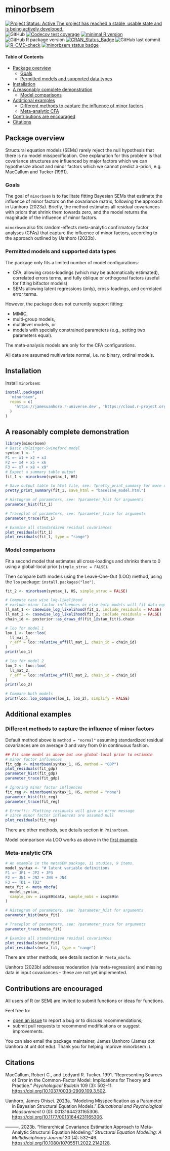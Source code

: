 
# minorbsem

<!-- badges: start -->

[![Project Status: Active The project has reached a stable, usable state
and is being actively
developed.](https://www.repostatus.org/badges/latest/active.svg)](https://www.repostatus.org/#active)
![GitHub](https://img.shields.io/github/license/jamesuanhoro/minorbsem)
[![Codecov test
coverage](https://codecov.io/gh/jamesuanhoro/minorbsem/branch/master/graph/badge.svg)](https://app.codecov.io/gh/jamesuanhoro/minorbsem?branch=master)
[![minimal R
version](https://img.shields.io/badge/R%3E%3D-3.4.0-6666ff.svg)](https://cran.r-project.org/)
![GitHub R package
version](https://img.shields.io/github/r-package/v/jamesuanhoro/minorbsem)
[![CRAN_Status_Badge](https://www.r-pkg.org/badges/version/minorbsem)](https://cran.r-project.org/package=minorbsem)
![GitHub last
commit](https://img.shields.io/github/last-commit/jamesuanhoro/minorbsem)
[![R-CMD-check](https://github.com/jamesuanhoro/minorbsem/actions/workflows/R-CMD-check.yaml/badge.svg)](https://github.com/jamesuanhoro/minorbsem/actions/workflows/R-CMD-check.yaml)
[![minorbsem status
badge](https://jamesuanhoro.r-universe.dev/badges/minorbsem)](https://jamesuanhoro.r-universe.dev)
<!-- badges: end -->

#### Table of Contents

- [Package overview](#package-overview)
  - [Goals](#goals)
  - [Permitted models and supported data
    types](#permitted-models-and-supported-data-types)
- [Installation](#installation)
- [A reasonably complete
  demonstration](#a-reasonably-complete-demonstration)
  - [Model comparisons](#model-comparisons)
- [Additional examples](#additional-examples)
  - [Different methods to capture the influence of minor
    factors](#different-methods-to-capture-the-influence-of-minor-factors)
  - [Meta-analytic CFA](#meta-analytic-cfa)
- [Contributions are encouraged](#contributions-are-encouraged)
- [Citations](#citations)

## Package overview

Structural equation models (SEMs) rarely reject the null hypothesis that
there is no model misspecification. One explanation for this problem is
that covariance structures are influenced by major factors which we can
hypothesize about and minor factors which we cannot predict a-priori,
e.g. MacCallum and Tucker (1991).

### Goals

The goal of `minorbsem` is to facilitate fitting Bayesian SEMs that
estimate the influence of minor factors on the covariance matrix,
following the approach in Uanhoro (2023a). Briefly, the method estimates
all residual covariances with priors that shrink them towards zero, and
the model returns the magnitude of the influence of minor factors.

`minorbsem` also fits random-effects meta-analytic confirmatory factor
analyses (CFAs) that capture the influence of minor factors, according
to the approach outlined by Uanhoro (2023b).

### Permitted models and supported data types

The package only fits a limited number of model configurations:

- CFA, allowing cross-loadings (which may be automatically estimated),
  correlated errors terms, and fully oblique or orthogonal factors
  (useful for fitting bifactor models)
- SEMs allowing latent regressions (only), cross-loadings, and
  correlated error terms.

However, the package does not currently support fitting:

- MIMIC,
- multi-group models,
- multilevel models, or
- models with specially constrained parameters (e.g., setting two
  parameters equal).

The meta-analysis models are only for the CFA configurations.

All data are assumed multivariate normal, i.e. no binary, ordinal
models.

## Installation

Install `minorbsem`:

``` r
install.packages(
  'minorbsem',
  repos = c(
    'https://jamesuanhoro.r-universe.dev', 'https://cloud.r-project.org'
  )
)
```

## A reasonably complete demonstration

``` r
library(minorbsem)
# Basic Holzinger-Swineford model
syntax_1 <- "
F1 =~ x1 + x2 + x3
F2 =~ x4 + x5 + x6
F3 =~ x7 + x8 + x9"
# Expect a summary table output
fit_1 <- minorbsem(syntax_1, HS)

# Save output table to html file, see: ?pretty_print_summary for more options
pretty_print_summary(fit_1, save_html = "baseline_model.html")

# Histogram of parameters, see: ?parameter_hist for arguments
parameter_hist(fit_1)

# Traceplot of parameters, see: ?parameter_trace for arguments
parameter_trace(fit_1)

# Examine all standardized residual covariances
plot_residuals(fit_1)
plot_residuals(fit_1, type = "range")
```

### Model comparisons

Fit a second model that estimates all cross-loadings and shrinks them to
0 using a global-local prior (`simple_struc = FALSE`).

Then compare both models using the Leave-One-Out (LOO) method, using the
`loo` package: `install.packages("loo")`.

``` r
fit_2 <- minorbsem(syntax_1, HS, simple_struc = FALSE)

# Compute case wise log-likelihood
# exclude minor factor influences or else both models will fit data equally
ll_mat_1 <- casewise_log_likelihood(fit_1, include_residuals = FALSE)
ll_mat_2 <- casewise_log_likelihood(fit_2, include_residuals = FALSE)
chain_id <- posterior::as_draws_df(fit_1@stan_fit)$.chain

# loo for model 1
loo_1 <- loo::loo(
  ll_mat_1,
  r_eff = loo::relative_eff(ll_mat_1, chain_id = chain_id)
)
print(loo_1)

# loo for model 2
loo_2 <- loo::loo(
  ll_mat_2,
  r_eff = loo::relative_eff(ll_mat_2, chain_id = chain_id)
)
print(loo_2)

# Compare both models
print(loo::loo_compare(loo_1, loo_2), simplify = FALSE)
```

## Additional examples

### Different methods to capture the influence of minor factors

Default method above is `method = "normal"` assuming standardized
residual covariances are on average 0 and vary from 0 in continuous
fashion.

``` r
## Fit same model as above but use global-local prior to estimate
# minor factor influences
fit_gdp <- minorbsem(syntax_1, HS, method = "GDP")
plot_residuals(fit_gdp)
parameter_hist(fit_gdp)
parameter_trace(fit_gdp)

# Ignoring minor factor influences
fit_reg <- minorbsem(syntax_1, HS, method = "none")
parameter_hist(fit_reg)
parameter_trace(fit_reg)

# Error!!!: Plotting residuals will give an error message
# since minor factor influences are assumed null
plot_residuals(fit_reg)
```

There are other methods, see details section in `?minorbsem`.

Model comparison via LOO works as above in the [first
example](#model-comparisons).

### Meta-analytic CFA

``` r
# An example in the metaSEM package, 11 studies, 9 items.
model_syntax <- "# latent variable definitions
F1 =~ JP1 + JP2 + JP3
F2 =~ JN1 + JN2 + JN4 + JN4
F3 =~ TD1 + TD2"
meta_fit <- meta_mbcfa(
  model_syntax,
  sample_cov = issp89$data, sample_nobs = issp89$n
)

# Histogram of parameters, see: ?parameter_hist for arguments
parameter_hist(meta_fit)

# Traceplot of parameters, see: ?parameter_trace for arguments
parameter_trace(meta_fit)

# Examine all standardized residual covariances
plot_residuals(meta_fit)
plot_residuals(meta_fit, type = "range")
```

There are other methods, see details section in `?meta_mbcfa`.

Uanhoro (2023b) addresses moderation (via meta-regression) and missing
data in input covariances – these are not yet implemented.

## Contributions are encouraged

All users of R (or SEM) are invited to submit functions or ideas for
functions.

Feel free to:

- [open an issue](https://github.com/jamesuanhoro/minorbsem/issues/) to
  report a bug or to discuss recommendations;
- submit pull requests to recommend modifications or suggest
  improvements.

You can also email the package maintainer, James Uanhoro (James dot
Uanhoro at unt dot edu). Thank you for helping improve minorbsem :).

## Citations

<div id="refs" class="references csl-bib-body hanging-indent">

<div id="ref-maccallum_representing_1991" class="csl-entry">

MacCallum, Robert C., and Ledyard R. Tucker. 1991. “Representing Sources
of Error in the Common-Factor Model: Implications for Theory and
Practice.” *Psychological Bulletin* 109 (3): 502–11.
<https://doi.org/10.1037/0033-2909.109.3.502>.

</div>

<div id="ref-uanhoro_modeling_2023" class="csl-entry">

Uanhoro, James Ohisei. 2023a. “Modeling Misspecification as a Parameter
in Bayesian Structural Equation Models.” *Educational and Psychological
Measurement* 0 (0): 00131644231165306.
<https://doi.org/10.1177/00131644231165306>.

</div>

<div id="ref-uanhoro_hierarchical_2022" class="csl-entry">

———. 2023b. “Hierarchical Covariance Estimation Approach to
Meta-Analytic Structural Equation Modeling.” *Structural Equation
Modeling: A Multidisciplinary Journal* 30 (4): 532–46.
<https://doi.org/10.1080/10705511.2022.2142128>.

</div>

</div>

